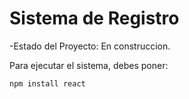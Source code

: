 <h1>Sistema de Registro</h1>

-Estado del Proyecto: En construccion. 

Para ejecutar el sistema, debes poner:

```npm install react```
